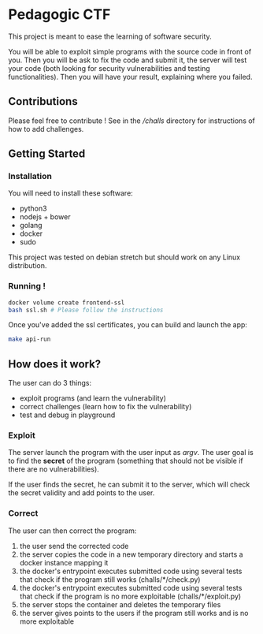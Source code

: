 # Pedagogic CTF

This project is meant to ease the learning of software security.

You will be able to exploit simple programs with the source code in front of you. Then you will be ask to fix the code and submit it, the server will test your code (both looking for security vulnerabilities and testing functionalities). Then you will have your result, explaining where you failed.

## Contributions

Please feel free to contribute ! See in the */challs* directory for instructions of how to add challenges.

## Getting Started

### Installation

You will need to install these software:
- python3
- nodejs + bower
- golang
- docker
- sudo

This project was tested on debian stretch but should work on any Linux distribution.

### Running !

```bash
docker volume create frontend-ssl
bash ssl.sh # Please follow the instructions
```

Once you've added the ssl certificates, you can build and launch the app:

```bash
make api-run
```


## How does it work?

The user can do 3 things:

- exploit programs (and learn the vulnerability)
- correct challenges (learn how to fix the vulnerability)
- test and debug in playground

### Exploit

The server launch the program with the user input as *argv*. The user goal is to find the **secret** of the program (something that should not be visible if there are no vulnerabilities).

If the user finds the secret, he can submit it to the server, which will check the secret validity and add points to the user.

### Correct

The user can then correct the program:

1. the user send the corrected code
2. the server copies the code in a new temporary directory and starts a docker instance mapping it
3. the docker's entrypoint executes submitted code using several tests that check if the program still works (challs/*/check.py)
4. the docker's entrypoint executes submitted code using several tests that check if the program is no more exploitable (challs/*/exploit.py)
5. the server stops the container and deletes the temporary files
6. the server gives points to the users if the program still works and is no more exploitable
